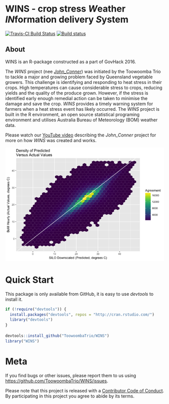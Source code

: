 
<!-- README.md is generated from README.Rmd. Please edit that file -->
WINS - crop stress *W*eather *IN*formation delivery *S*ystem
============================================================

[![Travis-CI Build Status](https://travis-ci.org/ToowoombaTrio/WINS.svg?branch=master)](https://travis-ci.org/ToowoombaTrio/WINS) [![Build status](https://ci.appveyor.com/api/projects/status/sk5u0cff46v4c3ou/branch/master?svg=true)](https://ci.appveyor.com/project/adamhsparks/WINS/branch/master)

About
-----

WINS is an R-package constructed as a part of GovHack 2016.

The *WINS* project (nee [*John\_Conner*](https://github.com/ToowoombaTrio/John_Conner)) was initiated by the Toowoomba Trio to tackle a major and growing problem faced by Queensland vegetable growers. This challenge is identifying and responding to heat stress in their crops. High temperatures can cause considerable stress to crops, reducing yields and the quality of the produce grown. However, if the stress is identified early enough remedial action can be taken to minimise the damage and save the crop. *WINS* provides a timely warning system for farmers when a heat stress event has likely occurred. The *WINS* project is built in the R environment, an open source statistical programing environment and utilises Australia Bureau of Meteorology (BOM) weather data.

Please watch our [YouTube video](https://m.youtube.com/watch?v=yECTDHx794E%20https://github.com/ToowoombaTrio/John_Conner) describing the *John\_Conner* project for more on how *WINS* was created and works.

![Comparison of hourly interpolated values versus hourly BoM data for one year](man/figures/Fit_hexbin.png)

Quick Start
===========

This package is only available from GitHub, it is easy to use *devtools* to install it.

``` r
if (!require("devtools")) {
  install.packages("devtools", repos = "http://cran.rstudio.com/") 
  library("devtools")
}

devtools::install_github("ToowoombaTrio/WINS")
library("WINS")
```

Meta
====

If you find bugs or other issues, please report them to us using <https://github.com/ToowoombaTrio/WINS/issues>.

Please note that this project is released with a [Contributor Code of Conduct](CONDUCT.md). By participating in this project you agree to abide by its terms.
